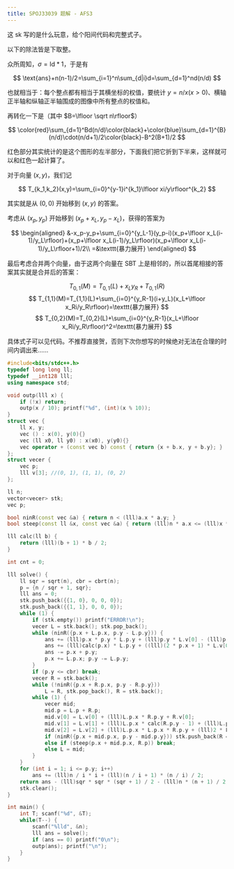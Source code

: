 ```yaml
---
title: SPOJ33039 题解 - AFS3
---
```


这 sk 写的是什么玩意，给个阳间代码和完整式子。

以下的除法皆是下取整。

众所周知，$\sigma=\text{Id}*1$，于是有

$$
\text{ans}+n(n-1)/2=\sum_{i=1}^n\sum_{d|i}d=\sum_{d=1}^nd(n/d)
$$

也就相当于：每个整点都有相当于其横坐标的权值，要统计 $y=n/x(x>0)$、横轴正半轴和纵轴正半轴围成的图像中所有整点的权值和。

再转化一下是（其中 $B=\lfloor \sqrt n\rfloor$）

$$
\color{red}\sum_{d=1}^Bd(n/d)\color{black}+\color{blue}\sum_{d=1}^{B}(n/d)\cdot(n/d+1)/2\color{black}-B^2(B+1)/2
$$

红色部分其实统计的是这个图形的左半部分，下面我们把它折到下半来，这样就可以和红色一起计算了。

对于向量 $(x,y)$，我们记

$$
T_{k_1,k_2}(x,y)=\sum_{i=0}^{y-1}i^{k_1}\lfloor xi/y\rfloor^{k_2}
$$

其实就是从 $(0,0)$ 开始移到 $(x,y)$ 的答案。

考虑从 $(x_p,y_p)$ 开始移到 $(x_p+x_L,y_p-x_L)$，获得的答案为

$$
\begin{aligned}
&-x_p-y_p+\sum_{i=0}^{y_L-1}(y_p-i)(x_p+\lfloor x_L(i-1)/y_L\rfloor)+(x_p+\lfloor x_L(i-1)/y_L\rfloor)(x_p+\lfloor x_L(i-1)/y_L\rfloor+1)/2\\
=&\texttt{暴力展开}
\end{aligned}
$$

最后考虑合并两个向量，由于这两个向量在 SBT 上是相邻的，所以首尾相接的答案其实就是合并后的答案：

$$
T_{0,1}(M)=T_{0,1}(L)+x_Ly_R+T_{0,1}(R)
$$
$$
T_{1,1}(M)=T_{1,1}(L)+\sum_{i=0}^{y_R-1}(i+y_L)(x_L+\lfloor x_Ri/y_R\rfloor)=\texttt{暴力展开}
$$
$$
T_{0,2}(M)=T_{0,2}(L)+\sum_{i=0}^{y_R-1}(x_L+\lfloor x_Ri/y_R\rfloor)^2=\texttt{暴力展开}
$$

具体式子可以见代码。不推荐直接贺，否则下次你想写的时候绝对无法在合理的时间内调出来……

```cpp
#include<bits/stdc++.h>
typedef long long ll;
typedef __int128 lll;
using namespace std;

void outp(lll x) {
    if (!x) return;
    outp(x / 10); printf("%d", (int)(x % 10));
}
struct vec {
    ll x, y;
    vec () : x(0), y(0){}
    vec (ll x0, ll y0) : x(x0), y(y0){}
    vec operator + (const vec b) const { return {x + b.x, y + b.y}; }
};
struct vecer {
    vec p;
    lll v[3]; //(0, 1), (1, 1), (0, 2)
};

ll n;
vector<vecer> stk;
vec p;

bool ninR(const vec &a) { return n < (lll)a.x * a.y; }
bool steep(const ll &x, const vec &a) { return (lll)n * a.x <= (lll)x * x * a.y; }

lll calc(ll b) {
    return (lll)(b + 1) * b / 2;
}

int cnt = 0;

lll solve() {
    ll sqr = sqrt(n), cbr = cbrt(n);
    p = {n / sqr + 1, sqr};
    lll ans = 0;
    stk.push_back({{1, 0}, 0, 0, 0});
    stk.push_back({{1, 1}, 0, 0, 0});
    while (1) {
        if (stk.empty()) printf("ERROR!\n");
        vecer L = stk.back(); stk.pop_back();
        while (ninR({p.x + L.p.x, p.y - L.p.y})) {
            ans += (lll)p.x * p.y * L.p.y + (lll)p.y * L.v[0] - (lll)p.x * calc(L.p.y - 1) - L.v[1];
            ans += (lll)calc(p.x) * L.p.y + ((lll)(2 * p.x + 1) * L.v[0] + L.v[2]) / 2;
            ans -= p.x + p.y;
            p.x += L.p.x; p.y -= L.p.y;
        }
        if (p.y <= cbr) break;
        vecer R = stk.back();
        while (!ninR({p.x + R.p.x, p.y - R.p.y}))
            L = R, stk.pop_back(), R = stk.back();
        while (1) {
            vecer mid;
            mid.p = L.p + R.p;
            mid.v[0] = L.v[0] + (lll)L.p.x * R.p.y + R.v[0];
            mid.v[1] = L.v[1] + (lll)L.p.x * calc(R.p.y - 1) + (lll)L.p.x * L.p.y * R.p.y + R.v[1] + (lll)L.p.y * R.v[0];
            mid.v[2] = L.v[2] + (lll)L.p.x * L.p.x * R.p.y + (lll)2 * L.p.x * R.v[0] + R.v[2];
            if (ninR({p.x + mid.p.x, p.y - mid.p.y})) stk.push_back(R = mid);
            else if (steep(p.x + mid.p.x, R.p)) break;
            else L = mid;
        }
    }
    for (int i = 1; i <= p.y; i++)
        ans += (lll)n / i * i + (lll)(n / i + 1) * (n / i) / 2;
    return ans - (lll)sqr * sqr * (sqr + 1) / 2 - (lll)n * (n + 1) / 2;
    stk.clear();
}

int main() {
    int T; scanf("%d", &T);
    while(T--) {
        scanf("%lld", &n); 
        lll ans = solve();
        if (ans == 0) printf("0\n");
        outp(ans); printf("\n");
    }
}
```